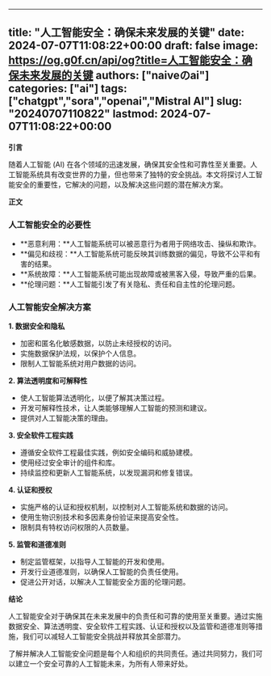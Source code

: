 
---
title: "人工智能安全：确保未来发展的关键"
date: 2024-07-07T11:08:22+00:00
draft: false
image: https://og.g0f.cn/api/og?title=人工智能安全：确保未来发展的关键
authors: ["naiveのai"]
categories: ["ai"]
tags: ["chatgpt","sora","openai","Mistral AI"]
slug: "20240707110822"
lastmod: 2024-07-07T11:08:22+00:00
---
**引言**

随着人工智能 (AI) 在各个领域的迅速发展，确保其安全性和可靠性至关重要。人工智能系统具有改变世界的力量，但也带来了独特的安全挑战。本文将探讨人工智能安全的重要性，它解决的问题，以及解决这些问题的潜在解决方案。

**正文**

### 人工智能安全的必要性

* **恶意利用：**人工智能系统可以被恶意行为者用于网络攻击、操纵和欺诈。
* **偏见和歧视：**人工智能系统可能反映其训练数据的偏见，导致不公平和有害的结果。
* **系统故障：**人工智能系统可能出现故障或被黑客入侵，导致严重的后果。
* **伦理问题：**人工智能引发了有关隐私、责任和自主性的伦理问题。

### 人工智能安全解决方案

**1. 数据安全和隐私**

* 加密和匿名化敏感数据，以防止未经授权的访问。
* 实施数据保护法规，以保护个人信息。
* 限制人工智能系统对用户数据的访问。

**2. 算法透明度和可解释性**

* 使人工智能算法透明化，以便了解其决策过程。
* 开发可解释性技术，让人类能够理解人工智能的预测和建议。
* 提供对人工智能决策的理由。

**3. 安全软件工程实践**

* 遵循安全软件工程最佳实践，例如安全编码和威胁建模。
* 使用经过安全审计的组件和库。
* 持续监控和更新人工智能系统，以发现漏洞和修复错误。

**4. 认证和授权**

* 实施严格的认证和授权机制，以控制对人工智能系统和数据的访问。
* 使用生物识别技术和多因素身份验证来提高安全性。
* 限制具有特权访问权限的人员数量。

**5. 监管和道德准则**

* 制定监管框架，以指导人工智能的开发和使用。
* 开发行业道德准则，以确保人工智能的负责任使用。
* 促进公开对话，以解决人工智能安全方面的伦理问题。

**结论**

人工智能安全对于确保其在未来发展中的负责任和可靠的使用至关重要。通过实施数据安全、算法透明度、安全软件工程实践、认证和授权以及监管和道德准则等措施，我们可以减轻人工智能安全挑战并释放其全部潜力。

了解并解决人工智能安全问题是每个人和组织的共同责任。通过共同努力，我们可以建立一个安全可靠的人工智能未来，为所有人带来好处。